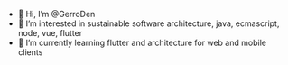 - 👋 Hi, I’m @GerroDen
- 👀 I’m interested in sustainable software architecture, java, ecmascript, node, vue, flutter
- 🌱 I’m currently learning flutter and architecture for web and mobile clients

<!---
GerroDen/GerroDen is a ✨ special ✨ repository because its `README.md` (this file) appears on your GitHub profile.
You can click the Preview link to take a look at your changes.
--->
